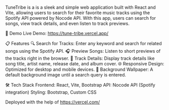 TuneTribe is a is a sleek and simple web application built with React and Vite, allowing users to search for their favorite music tracks using the Spotify API powered by Nocode API.
With this app, users can search for songs, view track details, and even listen to track previews.

🚀 Demo
Live Demo: https://tune-tribe.vercel.app/

📋 Features
🔍 Search for Tracks: Enter any keyword and search for related songs using the Spotify API.
🎧 Preview Songs: Listen to short previews of the tracks right in the browser.
📜 Track Details: Display track details like song title, artist name, release date, and album cover.
🌐 Responsive Design: Optimized for desktop and mobile devices.
🎨 Background Wallpaper: A default background image until a search query is entered.


🛠️ Tech Stack
Frontend: React, Vite, Bootstrap
API: Nocode API (Spotify integration)
Styling: Bootstrap, Custom CSS

Deployed with the help of https://vercel.com/

